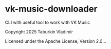# vk-music-downloader
CLI with useful tool to work with VK Music

Copyright 2025 Taburkin Vladimir

Licensed under the Apache License, Version 2.0...
